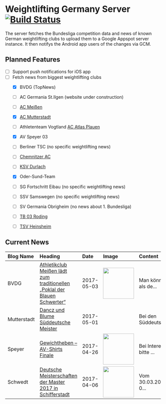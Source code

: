 # Weightlifting Germany Server [![Build Status](https://travis-ci.org/WGierke/weightlifting_germany_server.svg?branch=master)](https://travis-ci.org/WGierke/weightlifting_germany_server)

The server fetches the Bundesliga competition data and news of known German weightlifting clubs to upload them to a Google Appspot server instance.
It then notifys the Android app users of the changes via GCM.

## Planned Features
- [ ] Support push notifications for iOS app  
- [ ] Fetch news from biggest weightlifting clubs
    - [X] BVDG (TopNews)
    - [ ] AC Germania St.Ilgen (website under construction)
    - [ ] [AC Meißen](http://www.ac-meissen.de/index.php?start=1)
    - [X] [AC Mutterstadt](http://www.ac-mutterstadt.de/index.php?start=1)
    - [ ] Athletenteam Vogtland [AC Atlas Plauen](https://acatlas.wordpress.com/)
    - [X] AV Speyer 03
    - [ ] Berliner TSC (no specific weightlifting news)
    - [ ] [Chemnitzer AC](http://chemnitzer-athletenclub.de/aktuelles/news/page/1/)
    - [ ] [KSV Durlach](http://ksvdurlach.de/news?page_n54=1)
    - [X] Oder-Sund-Team
    - [ ] SG Fortschritt Eibau (no specific weightlifting news)
    - [ ] SSV Samswegen (no specific weightlifting news)
    - [ ] SV Germania Obrigheim (no news about 1. Bundesliga)
    - [ ] [TB 03 Roding](http://www.tb03-gewichtheben.de/page/1/)
    - [ ] [TSV Heinsheim](http://gewichtheben.tsv-heinsheim.de/index.php?start=1)


## Current News

| Blog Name   | Heading                                                                                                                                                                                    | Date       | Image                                                                                                                                                            | Content                 |
|:------------|:-------------------------------------------------------------------------------------------------------------------------------------------------------------------------------------------|:-----------|:-----------------------------------------------------------------------------------------------------------------------------------------------------------------|:------------------------|
| BVDG        | [Athletikclub Meißen lädt zum traditionellen „Poklal der Blauen Schwerter“](http://www.german-weightlifting.de/athletikclub-meissen-laedt-zum-traditionellen-poklal-der-blauen-schwerter/) | 2017-05-03 | <img src='http://www.german-weightlifting.de/wp-content/uploads/2017/05/01-Pokal-der-Blauen-Schwerter-Sieger-2016-Bernadin-KINQUE-MATAM-FRA.jpg' width='100px'/> | Man könnte es als de... |
| Mutterstadt | [Dancz und Blume Süddeutsche Meister](http://www.ac-mutterstadt.de/index.php?start=0&heading=48f61eed0058fc47d6f6d95d438da6d01493589600.0)                                                 | 2017-05-01 |                                                                                                                                                                  | Bei den Süddeutschen... |
| Speyer      | [Gewichtheben – AV-Shirts Finale](http://www.av03-speyer.de/2017/04/gewichtheben-av-shirts-finale/)                                                                                        | 2017-04-26 | <img src='http://www.av03-speyer.de/wp-content/uploads/2017/04/AVShirts_Finale-1024x725.jpg' width='100px'/>                                                     | Bei Interesse bitte ... |
| Schwedt     | [Deutsche Meisterschaften der Master 2017 in Schifferstadt](http://gewichtheben.blauweiss65-schwedt.de/?p=7411)                                                                            | 2017-04-06 | <img src='http://gewichtheben.blauweiss65-schwedt.de/wp-content/uploads/2017/04/IMG_4572-300x225.jpg' width='100px'/>                                            | Vom 30.03.2017 bis 0... |